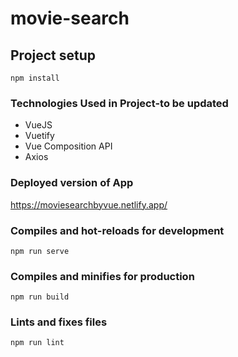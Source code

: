 # movie-search

## Project setup
```
npm install
```

### Technologies Used in Project-to be updated
- VueJS
- Vuetify
- Vue Composition API
- Axios 

### Deployed version of App
https://moviesearchbyvue.netlify.app/

### Compiles and hot-reloads for development
```
npm run serve
```

### Compiles and minifies for production
```
npm run build
```

### Lints and fixes files
```
npm run lint
```

